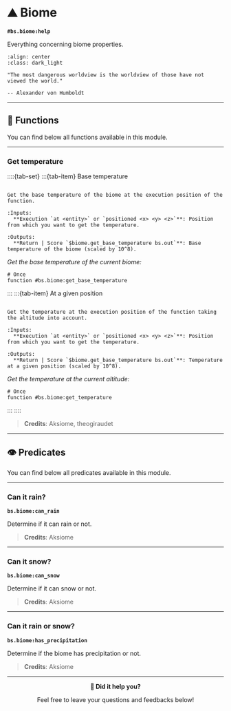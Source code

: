 # ⛰️ Biome

**`#bs.biome:help`**

Everything concerning biome properties.

```{image} /_imgs/modules/biome.png
:align: center
:class: dark_light
```

```{epigraph}
"The most dangerous worldview is the worldview of those have not viewed the world."

-- Alexander von Humboldt
```

---

## 🔧 Functions

You can find below all functions available in this module.

---

### Get temperature

::::{tab-set}
:::{tab-item} Base temperature

```{function} #bs.biome:get_base_temperature

Get the base temperature of the biome at the execution position of the function.

:Inputs:
  **Execution `at <entity>` or `positioned <x> <y> <z>`**: Position from which you want to get the temperature.

:Outputs:
  **Return | Score `$biome.get_base_temperature bs.out`**: Base temperature of the biome (scaled by 10^8).
```

*Get the base temperature of the current biome:*

```mcfunction
# Once
function #bs.biome:get_base_temperature
```

:::
:::{tab-item} At a given position

```{function} #bs.biome:get_temperature

Get the temperature at the execution position of the function taking the altitude into account.

:Inputs:
  **Execution `at <entity>` or `positioned <x> <y> <z>`**: Position from which you want to get the temperature.

:Outputs:
  **Return | Score `$biome.get_base_temperature bs.out`**: Temperature at a given position (scaled by 10^8).
```

*Get the temperature at the current altitude:*

```mcfunction
# Once
function #bs.biome:get_temperature
```

:::
::::

> **Credits**: Aksiome, theogiraudet

---

## 👁️ Predicates

You can find below all predicates available in this module.

---

### Can it rain?

**`bs.biome:can_rain`**

Determine if it can rain or not.

> **Credits**: Aksiome

---

### Can it snow?

**`bs.biome:can_snow`**

Determine if it can snow or not.

> **Credits**: Aksiome

---

### Can it rain or snow?

**`bs.biome:has_precipitation`**

Determine if the biome has precipitation or not.

> **Credits**: Aksiome

---

<div align=center>

**💬 Did it help you?**

Feel free to leave your questions and feedbacks below!

</div>

<script src="https://giscus.app/client.js"
        data-repo="Gunivers/Glibs"
        data-repo-id="R_kgDOHQjqYg"
        data-category="Documentation"
        data-category-id="DIC_kwDOHQjqYs4CUQpy"
        data-mapping="title"
        data-strict="0"
        data-reactions-enabled="1"
        data-emit-metadata="0"
        data-input-position="bottom"
        data-theme="light"
        data-lang="fr"
        data-loading="lazy"
        crossorigin="anonymous"
        async>
</script>
